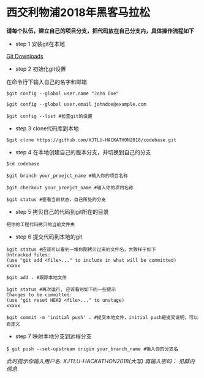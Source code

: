 # 西交利物浦2018年黑客马拉松


**请每个队伍，建立自己的项目分支，把代码放在自己分支内，具体操作流程如下**

* step 1 安装git在本地

[Git Downloads](https://git-scm.com/downloads)  


* step 2 初始化git设置

在命令行下输入自己的名字和邮箱
```
$git config --global user.name "John Doe"

$git config --global user.email johndoe@example.com

$git config --list #检查git的设置
```

* step 3 clone代码库到本地
```
$git clone https://github.com/XJTLU-HACKATHON2018/codebase.git
```

* step 4 在本地创建自己的版本分支，并切换到自己的分支
```
$cd codebase

$git branch your_proejct_name #输入你的项目名称

$git checkout your_proejct_name #输入你的项目名称

$git status #查看当前状态，自己所处的分支
```

* step 5 拷贝自己的代码到git所在的目录
```
把你的工程代码拷贝的当前文件夹
```

* step 6 提交代码到本地的git

```
$git status #应该可以看到一堆你刚拷贝过来的文件名，大致样子如下
Untracked files:
(use "git add <file>..." to include in what will be committed)
xxxxx

$git add . #跟踪本地文件

$git status #再次运行, 应该看到如下的一些提示
Changes to be committed:
(use "git reset HEAD <file>..." to unstage)
xxxxx

$git commit -m 'initial push' . #提交本地文件，initial push是提交说明，可以自定义

```

* step 7 映射本地分支到远程分支
```
$ git push --set-upstream origin your_branch_name #输入你的分支名
```
*此时提示你输入用户名:
XJTLU-HACKATHON2018(大写)
再输入密码：
见群内信息*
